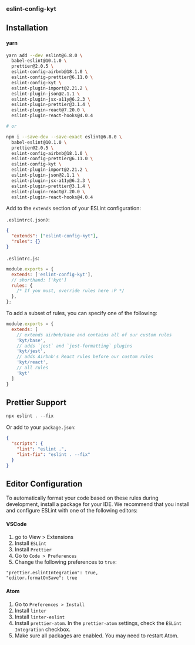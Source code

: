 ### eslint-config-kyt

## Installation

#### yarn
```sh
yarn add --dev eslint@6.8.0 \
  babel-eslint@10.1.0 \
  prettier@2.0.5 \
  eslint-config-airbnb@18.1.0 \
  eslint-config-prettier@6.11.0 \
  eslint-config-kyt \
  eslint-plugin-import@2.21.2 \
  eslint-plugin-json@2.1.1 \
  eslint-plugin-jsx-a11y@6.2.3 \
  eslint-plugin-prettier@3.1.4 \
  eslint-plugin-react@7.20.0 \
  eslint-plugin-react-hooks@4.0.4

# or

npm i --save-dev --save-exact eslint@6.8.0 \
  babel-eslint@10.1.0 \
  prettier@2.0.5 \
  eslint-config-airbnb@18.1.0 \
  eslint-config-prettier@6.11.0 \
  eslint-config-kyt \
  eslint-plugin-import@2.21.2 \
  eslint-plugin-json@2.1.1 \
  eslint-plugin-jsx-a11y@6.2.3 \
  eslint-plugin-prettier@3.1.4 \
  eslint-plugin-react@7.20.0 \
  eslint-plugin-react-hooks@4.0.4
```

Add to the `extends` section of your ESLint configuration:

`.eslintrc(.json)`:
```json
{
  "extends": ["eslint-config-kyt"],
  "rules": {}
}
```
`.eslintrc.js`:
```js
module.exports = {
  extends: ['eslint-config-kyt'],
  // shorthand: ['kyt']
  rules: {
    /* If you must, override rules here :P */
  },
};
```

To add a subset of rules, you can specify one of the following:

```js
module.exports = {
  extends: [
    // extends airbnb/base and contains all of our custom rules
    'kyt/base',
    // adds `jest` and `jest-formatting` plugins
    'kyt/jest',
    // adds Airbnb's React rules before our custom rules
    'kyt/react',
    // all rules
    'kyt'
  ]
}
```

## Prettier Support

```js
npx eslint . --fix
```

Or add to your `package.json`:

```json
{
  "scripts": {
    "lint": "eslint .",
    "lint-fix": "eslint . --fix"
  }
}
```

## Editor Configuration

To automatically format your code based on these rules during development, install a package for your IDE. We recommend that you install and configure ESLint with one of the following editors:

#### VSCode

1. go to View > Extensions
1. Install `ESLint`
1. Install `Prettier`
1. Go to `Code > Preferences`
1. Change the following preferences to `true`:

```
"prettier.eslintIntegration": true,
"editor.formatOnSave": true
```

#### Atom

1. Go to `Preferences > Install`
1. Install `linter`
1. Install `linter-eslint`
1. Install `prettier-atom`. In the `prettier-atom` settings, check the `ESLint Integration` checkbox.
1. Make sure all packages are enabled. You may need to restart Atom.
